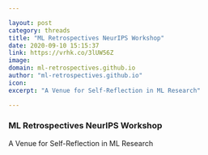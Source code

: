```yaml
---

layout: post
category: threads
title: "ML Retrospectives NeurIPS Workshop"
date: 2020-09-10 15:15:37
link: https://vrhk.co/3lUW56Z
image: 
domain: ml-retrospectives.github.io
author: "ml-retrospectives.github.io"
icon: 
excerpt: "A Venue for Self-Reflection in ML Research"

---
```


### ML Retrospectives NeurIPS Workshop

A Venue for Self-Reflection in ML Research
